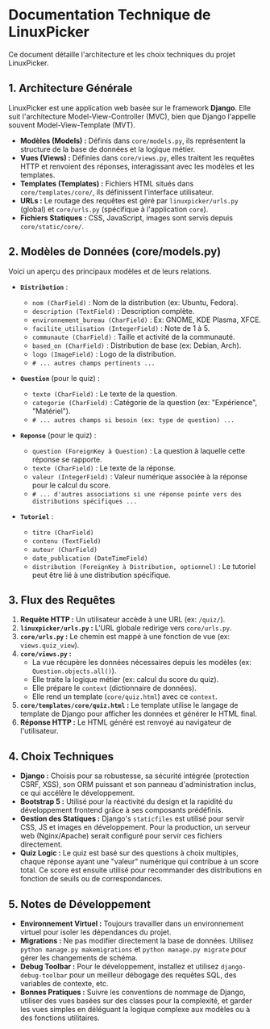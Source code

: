 # Documentation Technique de LinuxPicker

Ce document détaille l'architecture et les choix techniques du projet LinuxPicker.

## 1. Architecture Générale

LinuxPicker est une application web basée sur le framework **Django**. Elle suit l'architecture Model-View-Controller (MVC), bien que Django l'appelle souvent Model-View-Template (MVT).

* **Modèles (Models) :** Définis dans `core/models.py`, ils représentent la structure de la base de données et la logique métier.
* **Vues (Views) :** Définies dans `core/views.py`, elles traitent les requêtes HTTP et renvoient des réponses, interagissant avec les modèles et les templates.
* **Templates (Templates) :** Fichiers HTML situés dans `core/templates/core/`, ils définissent l'interface utilisateur.
* **URLs :** Le routage des requêtes est géré par `linuxpicker/urls.py` (global) et `core/urls.py` (spécifique à l'application `core`).
* **Fichiers Statiques :** CSS, JavaScript, images sont servis depuis `core/static/core/`.

## 2. Modèles de Données (core/models.py)

Voici un aperçu des principaux modèles et de leurs relations.

* **`Distribution`** :
    * `nom (CharField)` : Nom de la distribution (ex: Ubuntu, Fedora).
    * `description (TextField)` : Description complète.
    * `environnement_bureau (CharField)` : Ex: GNOME, KDE Plasma, XFCE.
    * `facilite_utilisation (IntegerField)` : Note de 1 à 5.
    * `communaute (CharField)` : Taille et activité de la communauté.
    * `based_on (CharField)` : Distribution de base (ex: Debian, Arch).
    * `logo (ImageField)` : Logo de la distribution.
    * `# ... autres champs pertinents ...`

* **`Question`** (pour le quiz) :
    * `texte (CharField)` : Le texte de la question.
    * `categorie (CharField)` : Catégorie de la question (ex: "Expérience", "Matériel").
    * `# ... autres champs si besoin (ex: type de question) ...`

* **`Reponse`** (pour le quiz) :
    * `question (ForeignKey à Question)` : La question à laquelle cette réponse se rapporte.
    * `texte (CharField)` : Le texte de la réponse.
    * `valeur (IntegerField)` : Valeur numérique associée à la réponse pour le calcul du score.
    * `# ... d'autres associations si une réponse pointe vers des distributions spécifiques ...`

* **`Tutoriel`** :
    * `titre (CharField)`
    * `contenu (TextField)`
    * `auteur (CharField)`
    * `date_publication (DateTimeField)`
    * `distribution (ForeignKey à Distribution, optionnel)` : Le tutoriel peut être lié à une distribution spécifique.

## 3. Flux des Requêtes

1.  **Requête HTTP :** Un utilisateur accède à une URL (ex: `/quiz/`).
2.  **`linuxpicker/urls.py` :** L'URL globale redirige vers `core/urls.py`.
3.  **`core/urls.py` :** Le chemin est mappé à une fonction de vue (ex: `views.quiz_view`).
4.  **`core/views.py` :**
    * La vue récupère les données nécessaires depuis les modèles (ex: `Question.objects.all()`).
    * Elle traite la logique métier (ex: calcul du score du quiz).
    * Elle prépare le `context` (dictionnaire de données).
    * Elle rend un template (`core/quiz.html`) avec ce `context`.
5.  **`core/templates/core/quiz.html` :** Le template utilise le langage de template de Django pour afficher les données et générer le HTML final.
6.  **Réponse HTTP :** Le HTML généré est renvoyé au navigateur de l'utilisateur.

## 4. Choix Techniques

* **Django :** Choisis pour sa robustesse, sa sécurité intégrée (protection CSRF, XSS), son ORM puissant et son panneau d'administration inclus, ce qui accélère le développement.
* **Bootstrap 5 :** Utilisé pour la réactivité du design et la rapidité du développement frontend grâce à ses composants prédéfinis.
* **Gestion des Statiques :** Django's `staticfiles` est utilisé pour servir CSS, JS et images en développement. Pour la production, un serveur web (Nginx/Apache) serait configuré pour servir ces fichiers directement.
* **Quiz Logic :** Le quiz est basé sur des questions à choix multiples, chaque réponse ayant une "valeur" numérique qui contribue à un score total. Ce score est ensuite utilisé pour recommander des distributions en fonction de seuils ou de correspondances.

## 5. Notes de Développement

* **Environnement Virtuel :** Toujours travailler dans un environnement virtuel pour isoler les dépendances du projet.
* **Migrations :** Ne pas modifier directement la base de données. Utilisez `python manage.py makemigrations` et `python manage.py migrate` pour gérer les changements de schéma.
* **Debug Toolbar :** Pour le développement, installez et utilisez `django-debug-toolbar` pour un meilleur débogage des requêtes SQL, des variables de contexte, etc.
* **Bonnes Pratiques :** Suivre les conventions de nommage de Django, utiliser des vues basées sur des classes pour la complexité, et garder les vues simples en déléguant la logique complexe aux modèles ou à des fonctions utilitaires.